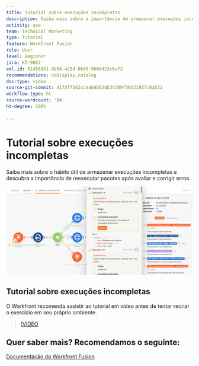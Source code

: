 ```yaml
---
title: Tutorial sobre execuções incompletas
description: Saiba mais sobre a importância de armazenar execuções incompletas e reexecutar pacotes depois de avaliar e corrigir erros no  [!DNL Adobe Workfront Fusion].
activity: use
team: Technical Marketing
type: Tutorial
feature: Workfront Fusion
role: User
level: Beginner
jira: KT-9067
exl-id: 81458d51-8b58-425d-8645-9b60423c6a72
recommendations: noDisplay,catalog
doc-type: video
source-git-commit: d17df7162ccaab6b62db34209f50131927c0a532
workflow-type: ht
source-wordcount: '84'
ht-degree: 100%

---
```


# Tutorial sobre execuções incompletas

Saiba mais sobre o hábito útil de armazenar execuções incompletas e descubra a importância de reexecutar pacotes após avaliar e corrigir erros.

![Uma imagem de um cenário de tratamento de erros](assets/troubleshooting-and-error-handling-8.png)

## Tutorial sobre execuções incompletas

O Workfront recomenda assistir ao tutorial em vídeo antes de tentar recriar o exercício em seu próprio ambiente.

>[!VIDEO](https://video.tv.adobe.com/v/335308/?quality=12&learn=on&enablevpops)

## Quer saber mais? Recomendamos o seguinte:

[Documentação do Workfront Fusion](https://experienceleague.adobe.com/docs/workfront/using/adobe-workfront-fusion/workfront-fusion-2.html?lang=br)
